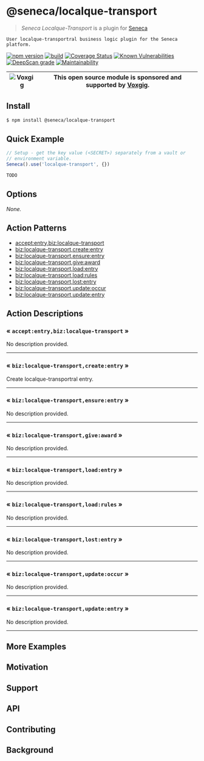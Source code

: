 # @seneca/localque-transport

> _Seneca Localque-Transport_ is a plugin for [Seneca](http://senecajs.org)

    User localque-transportral business logic plugin for the Seneca platform.

[![npm version](https://img.shields.io/npm/v/@seneca/localque-transport.svg)](https://npmjs.com/package/@seneca/localque-transport)
[![build](https://github.com/senecajs/seneca-localque-transport/actions/workflows/build.yml/badge.svg)](https://github.com/senecajs/seneca-localque-transport/actions/workflows/build.yml)
[![Coverage Status](https://coveralls.io/repos/github/senecajs/seneca-localque-transport/badge.svg?branch=main)](https://coveralls.io/github/senecajs/seneca-localque-transport?branch=main)
[![Known Vulnerabilities](https://snyk.io/test/github/senecajs/seneca-localque-transport/badge.svg)](https://snyk.io/test/github/senecajs/seneca-localque-transport)
[![DeepScan grade](https://deepscan.io/api/teams/5016/projects/20872/branches/581541/badge/grade.svg)](https://deepscan.io/dashboard#view=project&tid=5016&pid=20872&bid=581541)
[![Maintainability](https://api.codeclimate.com/v1/badges/8242b80adb8acb685afd/maintainability)](https://codeclimate.com/github/senecajs/seneca-localque-transport/maintainability)

| ![Voxgig](https://www.voxgig.com/res/img/vgt01r.png) | This open source module is sponsored and supported by [Voxgig](https://www.voxgig.com). |
| ---------------------------------------------------- | --------------------------------------------------------------------------------------- |

## Install

```sh
$ npm install @seneca/localque-transport
```

## Quick Example

```js
// Setup - get the key value (<SECRET>) separately from a vault or
// environment variable.
Seneca().use('localque-transport', {})

TODO
```

<!--START:options-->

## Options

_None._

<!--END:options-->

<!--START:action-list-->


## Action Patterns

* [accept:entry,biz:localque-transport](#-acceptentrybizlocalque-transport-)
* [biz:localque-transport,create:entry](#-bizlocalque-transportcreateentry-)
* [biz:localque-transport,ensure:entry](#-bizlocalque-transportensureentry-)
* [biz:localque-transport,give:award](#-bizlocalque-transportgiveaward-)
* [biz:localque-transport,load:entry](#-bizlocalque-transportloadentry-)
* [biz:localque-transport,load:rules](#-bizlocalque-transportloadrules-)
* [biz:localque-transport,lost:entry](#-bizlocalque-transportlostentry-)
* [biz:localque-transport,update:occur](#-bizlocalque-transportupdateoccur-)
* [biz:localque-transport,update:entry](#-bizlocalque-transportupdateentry-)


<!--END:action-list-->

<!--START:action-desc-->


## Action Descriptions

### &laquo; `accept:entry,biz:localque-transport` &raquo;

No description provided.



----------
### &laquo; `biz:localque-transport,create:entry` &raquo;

Create localque-transportral entry.



----------
### &laquo; `biz:localque-transport,ensure:entry` &raquo;

No description provided.



----------
### &laquo; `biz:localque-transport,give:award` &raquo;

No description provided.



----------
### &laquo; `biz:localque-transport,load:entry` &raquo;

No description provided.



----------
### &laquo; `biz:localque-transport,load:rules` &raquo;

No description provided.



----------
### &laquo; `biz:localque-transport,lost:entry` &raquo;

No description provided.



----------
### &laquo; `biz:localque-transport,update:occur` &raquo;

No description provided.



----------
### &laquo; `biz:localque-transport,update:entry` &raquo;

No description provided.



----------


<!--END:action-desc-->

## More Examples

## Motivation

## Support

## API

## Contributing

## Background
